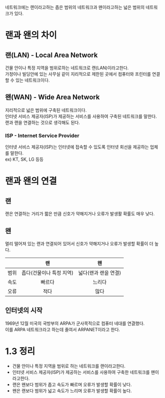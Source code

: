 네트워크에는 랜이라고하는 좁은 범위의 네트워크과 왠이라고하는 넓은 범위의 네트워크가 있다.  

# 랜과 왠의 차이

## 랜(LAN) - Local Area Network
건물 안이나 특정 지역을 범위로하는 네트워크로 랜(LAN)이라고한다.  
가정이나 빌딩안에 있는 사무실 같이 지리적으로 제한된 곳에서 컴퓨터와 프린터를 연결할 수 있는 네트워크이다.  

## 왠(WAN) - Wide Area Network
지리적으로 넓은 범위에 구축된 네트워크이다.  
인터넷 서비스 제공자(ISP)가 제공하는 서비스를 사용하여 구축된 네트워크를 말한다.  
랜과 랜을 연결하는 것으로 생각해도 된다.

### ISP - Internet Service Provider
인터넷 서비스 제공자(ISP)는 인터넷에 접속할 수 있도록 인터넷 회선을 제공하는 업체를 말한다.  
ex) KT, SK, LG 등등

# 랜과 왠의 연결
## 랜
랜은 연결하는 거리가 짧은 만큼 신호가 약해지거나 오류가 발생활 확률도 매우 낮다.

## 왠
멀리 떨어져 있는 랜과 연결되어 있어서 신호가 약해지거나 오류가 발생할 확률이 더 높다.


||랜|왠|
|:---:|:---:|:---:|
|범위|좁다(건물이나 특정 지역)| 넓다(랜과 랜을 연결)|
| 속도|빠르다|느리다|
|오류|적다|많다|

## 인터넷의 시작
1969년 12월 미국의 국방부의 ARPA가 군사목적으로 컴퓨터 네대를 연겷했다.  
이를 ARPA 네트워크라고 하는데 줄여서 ARPANET이라고 한다.

# 1.3 정리
- 건물 안이나 특정 지역을 범위로 하는 네트워크를 랜이라고한다.
- 인터넷 서비스 제공자(ISP)가 제공하는 서비스를 사용하여 구축한 네트워크를 왠이라고한다.
- 랜은 왠보다 범위가 좁고 속도가 빠르며 오류가 발생할 확률이 낮다.
- 왠은 랜보다 범위가 넓고 속도가 느리며 오류가 발생할 확률이 높다.
